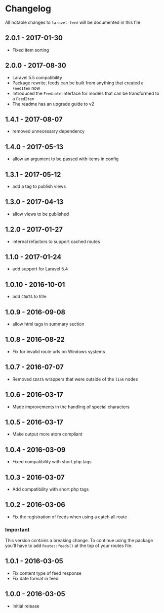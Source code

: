 # Changelog

All notable changes to `laravel-feed` will be documented in this file

## 2.0.1 - 2017-01-30
- Fixed item sorting

## 2.0.0 - 2017-08-30
- Laravel 5.5 compatibility
- Package rewrite, feeds can be built from anything that created a `FeedItem` now
- Introduced the `Feedable` interface for models that can be transformed to a `FeedItem`
- The readme has an upgrade guide to v2

## 1.4.1 - 2017-08-07
- removed unnecessary dependency

## 1.4.0 - 2017-05-13
- allow an argument to be passed with items in config

## 1.3.1 - 2017-05-12
- add a tag to publish views

## 1.3.0 - 2017-04-13
- allow views to be published

## 1.2.0 - 2017-01-27
- internal refactors to support cached routes

## 1.1.0 - 2017-01-24

- add support for Laravel 5.4

## 1.0.10 - 2016-10-01

- add `CDATA` to title

## 1.0.9 - 2016-09-08

- allow html tags in summary section

## 1.0.8 - 2016-08-22
- Fix for invalid route urls on Windows systems

## 1.0.7 - 2016-07-07
- Removed `CDATA` wrappers that were outside of the `link` nodes

## 1.0.6 - 2016-03-17

- Made improvements in the handling of special characters

## 1.0.5 - 2016-03-17

- Make output more atom compliant

## 1.0.4 - 2016-03-09

- Fixed compatibility with short php tags

## 1.0.3 - 2016-03-07

- Add compatibility with short php tags

## 1.0.2 - 2016-03-06

- Fix the registration of feeds when using a catch all route

### Important

This version contains a breaking change. To continue using the package you'll have to add
`Route::feeds()` at the top of your routes file.

## 1.0.1 - 2016-03-05

- Fix content type of feed response
- Fix date format in feed

## 1.0.0 - 2016-03-05

- Initial release
